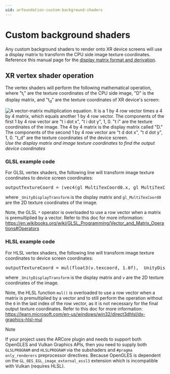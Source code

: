 ```yaml
---
uid: arfoundation-custom-background-shaders
---
```

# Custom background shaders

Any custom background shaders to render onto XR device screens will use a display matrix to transform the CPU side image texture coordinates. Reference this manual page for the [display matrix format and derivation](xref:arfoundation-display-matrix-format-and-derivation).

## XR vertex shader operation

The vertex shaders will perform the following mathematical operation, where "t<sub>i</sub>" are the texture coordinates of the CPU side image, "D" is the display matrix, and "t<sub>d</sub>" are the texture coordinates of XR device's screen:

![A vector-matrix multiplication equation. It is a 1 by 4 row vector times a 4 by 4 matrix, which equals another 1 by 4 row vector. The components of the first 1 by 4 row vector are "t i dot x", "t i dot y", 1, 0. "t i" are the texture coordinates of the image. The 4 by 4 matrix is the display matrix called "D." The components of the second 1 by 4 row vector are "t d dot x", "t d dot y", 1, 0. "t_d" are the texture coordinates of the device screen.](../../images/ar-background-shader-math-operation.png)<br/>*Use the display matrix and image texture coordinates to find the output device coordinates*

### GLSL example code
For GLSL vertex shaders, the following line will transform image texture coordinates to device screen coordinates:
<pre>
outputTextureCoord = (vec4(gl_MultiTexCoord0.x, gl_MultiTexCoord0.y, 1.0f, 0.0f) * _UnityDisplayTransform).xy;
</pre>

where `_UnityDisplayTransform` is the display matrix and `gl_MultiTexCoord0` are the 2D texture coordinates of the image.

Note, the GLSL `*` operator is overloaded to use a row vector when a matrix is premultiplied by a vector. Refer to this doc for more information: https://en.wikibooks.org/wiki/GLSL_Programming/Vector_and_Matrix_Operations#Operators
<br/>

### HLSL example code
For HLSL vertex shaders, the following line will transform image texture coordinates to device screen coordinates:
<pre>
outputTextureCoord = mul(float3(v.texcoord, 1.0f), _UnityDisplayTransform).xy;
</pre>

where `_UnityDisplayTransform` is the display matrix and `v` are the 2D texture coordinates of the image.

Note, the HLSL function `mul()` is overloaded to use a row vector when a matrix is premultiplied by a vector and to still perform the operation without the `0` in the last index of the row vector, as it is not necessary for the final output texture coordinates. Refer to this doc for more information: https://learn.microsoft.com/en-us/windows/win32/direct3dhlsl/dx-graphics-hlsl-mul

> [!NOTE]
> If your project uses the ARCore plugin and needs to support both OpenGLES and Vulkan Graphics APIs, then you need to supply both `GLSLPROGRAM` and `HLSLPROGRAM` via the subshaders and `#pragma only_renderers` preprocessor directives. Because OpenGLES is dependent on the `GL_OES_EGL_image_external_essl3` extension which is incompatible with Vulkan (requires HLSL).